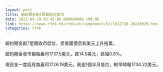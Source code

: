 ```yaml
---
layout: post
title: 紐約期金創7周最低位收市
date: 2021-09-29 05:42:09.000000000 +08:00
link: https://news.rthk.hk/rthk/ch/component/k2/1612716-20210929.htm
categories: rthk
---
```


紐約期金創7星期收市低位，受美國債息和美元上升拖累。

紐約期金收市報每盎司1737.5美元，跌14.5美元，跌幅0.8%。

現貨金一度低見每盎司1726.19美元，創逾1個半月低位，較早時報1734.22美元。
